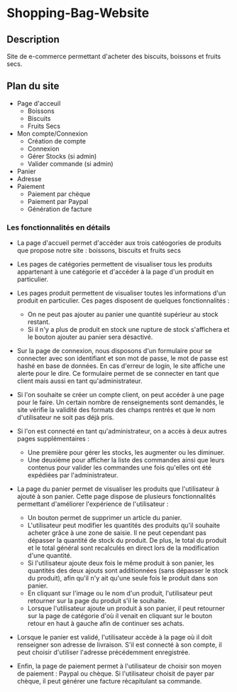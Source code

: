 # Shopping-Bag-Website

## Description 
Site de e-commerce permettant d'acheter des biscuits, boissons et fruits secs.

## Plan du site
- Page d'acceuil 
	- Boissons 
	- Biscuits
	- Fruits Secs 
- Mon compte/Connexion
	- Création de compte 
    - Connexion
	- Gérer Stocks (si admin)
	- Valider commande (si admin)
- Panier
- Adresse 
- Paiement 
	- Paiement par chèque 
	- Paiement par Paypal
	- Génération de facture

### Les fonctionnalités en détails 


- La page d'accueil permet d'accéder aux trois catéogories de produits que propose notre site : boissons, biscuits et fruits secs

- Les pages de catégories permettent de visualiser tous les produits appartenant à une catégorie et d'accéder à la page d'un produit en particulier.

- Les pages produit permettent de visualiser toutes les informations d'un produit en particulier. Ces pages disposent de quelques fonctionnalités :
	- On ne peut pas ajouter au panier une quantité supérieur au stock restant.
	- Si il n'y a plus de produit en stock une rupture de stock s'affichera et le bouton ajouter au panier sera désactivé. 

- Sur la page de connexion, nous disposons d'un formulaire pour se connecter avec son identifiant et son mot de passe, le mot de passe est hashé en base de données. En cas d'erreur de login, le site affiche une alerte pour le dire. Ce formulaire permet de se connecter en tant que client mais aussi en tant qu'administrateur. 

- Si l'on souhaite se créer un compte client, on peut accéder à une page pour le faire. Un certain nombre de renseignements sont demandés, le site vérifie la validité des formats des champs rentrés et que le nom d'utilisateur ne soit pas déjà pris.

- Si l'on est connecté en tant qu'administrateur, on a accès à deux autres pages supplémentaires : 
	- Une première pour gérer les stocks, les augmenter ou les diminuer.
	- Une deuxième pour afficher la liste des commandes ainsi que leurs contenus pour valider les commandes une fois qu'elles ont été expédiées par l'administrateur.

- La page du panier permet de visualiser les produits que l'utilisateur à ajouté à son panier. Cette page dispose de plusieurs fonctionnalités permettant d'améliorer l'expérience de l'utilisateur : 
	- Un bouton permet de supprimer un article du panier.
	- L'utilisateur peut modifier les quantités des produits qu'il souhaite acheter grâce à une zone de saisie. Il ne peut cependant pas dépasser la quantité de stock du produit. De plus, le total du produit et le total général sont recalculés en direct lors de la modification d'une quantité.
	- Si l'utilisateur ajoute deux fois le même produit à son panier, les quantités des deux ajouts sont additionnées (sans dépasser le stock du produit), afin qu'il n'y ait qu'une seule fois le produit dans son panier.
	- En cliquant sur l'image ou le nom d'un produit, l'utilisateur peut retourner sur la page du produit s'il le souhaite.
	- Lorsque l'utilisateur ajoute un produit à son panier, il peut retourner sur la page de catégorie d'où il venait en cliquant sur le bouton retour en haut à gauche afin de continuer ses achats.
 
- Lorsque le panier est validé, l'utilisateur accède à la page où il doit renseigner son adresse de livraison. S'il est connecté à son compte, il peut choisir d'utiliser l'adresse précédemment enregistrée.

- Enfin, la page de paiement permet à l'utilisateur de choisir son moyen de paiement : Paypal ou chèque. Si l'utilisateur choisit de payer par chèque, il peut générer une facture récapitulant sa commande.



